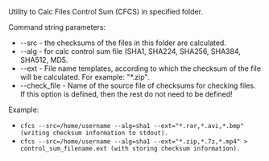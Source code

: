 Utility to Calc Files Control Sum (CFCS) in specified folder.

Command string parameters:
  - --src - the checksums of the files in this folder are calculated.
  - --alg - for calc control sum file (SHA1, SHA224, SHA256, SHA384, SHA512, MD5.
  - --ext - File name templates, according to which the checksum of the file will be calculated. For example: "*.zip".
  - --check_file - Name of the source file of checksums for checking files. If this option is defined, then the rest do not need to be defined!
  
Example: 
- ```cfcs --src=/home/username --alg=sha1 --ext="*.rar,*.avi,*.bmp" (writing checksum information to stdout).```
- ```cfcs --src=/home/username --alg=sha1 --ext="*.zip,*.7z,*.mp4" > control_sum_filename.ext (with storing checksum information).```
